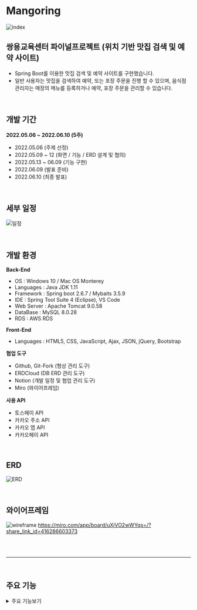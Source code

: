 # Mangoring
![index](https://user-images.githubusercontent.com/84880772/181256685-a15d16bd-5832-4a0d-be1d-b65019160a7c.png)

## 쌍용교육센터 파이널프로젝트 (위치 기반 맛집 검색 및 예약 사이트)
- Spring Boot를 이용한 맛집 검색 및 예약 사이트를 구현했습니다.
- 일반 사용자는 맛집을 검색하여 예약, 또는 포장 주문을 진행 할 수 있으며, 음식점 관리자는 매장의 메뉴를 등록하거나 예약, 포장 주문을 관리할 수 있습니다. 

<br>

## 개발 기간
**2022.05.06 ~ 2022.06.10 (5주)**
- 2022.05.06 (주제 선정)
- 2022.05.09 ~ 12 (화면 / 기능 / ERD 설계 및 협의)
- 2022.05.13 ~ 06.09 (기능 구현)
- 2022.06.09 (발표 준비)
- 2022.06.10 (최종 발표)

<br>

## 세부 일정
![일정](https://user-images.githubusercontent.com/84880772/180790796-3ecb69e0-3b57-4f03-9de5-f5c0962d1370.PNG)

<br>

## 개발 환경
**Back-End**
- OS : Windows 10 / Mac OS Monterey
- Languages : Java JDK 1.11
- Framework : Spring boot 2.6.7 / Mybaits 3.5.9
- IDE : Spring Tool Suite 4 (Eclipse), VS Code
- Web Server : Apache Tomcat 9.0.58
- DataBase : MySQL 8.0.28
- RDS : AWS RDS

**Front-End**
- Languages : HTML5, CSS, JavaScript, Ajax, JSON, jQuery, Bootstrap

**협업 도구**
- Github, Git-Fork (형상 관리 도구)
- ERDCloud (DB ERD 관리 도구)
- Notion (개발 일정 및 협업 관리 도구)
- Miro (와이어프레임)

**사용 API**
- 토스페이 API
- 카카오 주소 API
- 카카오 맵 API
- 카카오페이 API

<br>

## ERD
![ERD](https://user-images.githubusercontent.com/84880772/180791162-823f8bcb-33ef-47ee-92c1-15c40e75d5d1.png)

<br>

## 와이어프레임
![wireframe](https://user-images.githubusercontent.com/84880772/180792079-c98650a5-ee86-45a2-93df-bd14eb93f6f0.jpg)
https://miro.com/app/board/uXjVO2wWYqs=/?share_link_id=416286603373

<br><br>

---

<br>

## 주요 기능

<details>
<summary>주요 기능보기</summary>
<div markdown="1">
<br>
<br>
  
**회원가입 / 로그인**
- 회원가입 후 아이디와 비밀번호를 입력하여 로그인 할 수 있습니다.
- 쿠키 기능을 이용하여 아이디를 저장할 수 있습니다.
- 회원 타입은 일반회원, 음식점 관리자, 사이트 관리자로 구분됩니다.

![login](https://user-images.githubusercontent.com/84880772/180791297-4ea61edc-9908-4fb2-8540-3dbdb61a451c.png)

<br>  

**검색 기능**
- 검색 기능은 크게 일반 검색, 상세 검색으로 나뉩니다.
- 일반 검색은 index 페이지 또는 헤더에서 사용할 수 있습니다
- 지역, 메뉴, 점포명과 같은 키워드를 참조하여 검색합니다.
- 지역을 선택하여 세부적으로 검색도 가능합니다.

- 상세 검색은 각 조건에 맞는 맛집을 찾아주는 기능을 제공합니다.
- 현재 내 위치를 추적하여 검색할 수 있습니다.
- 원하는 메뉴를 입력 후 평점 순, 리뷰 순으로 검색 결과를 정렬할 수 있습니다.
- 카테고리, 해시태그, 노키즈존 및 주차가능과 같은 조건을 걸어 검색할 수 있습니다.

![detailSearch1](https://user-images.githubusercontent.com/84880772/180793031-271e58b9-07a8-4ec4-ba41-990f4b858f4b.png)
![detailSearch2](https://user-images.githubusercontent.com/84880772/180793058-8322b229-3099-4938-86b1-48215076d35c.png)

- 검색이 완료되면 조건에 맞는 음식점이 나타나며 평점과 지도를 통해 해당 음식점의 평판과 위치를 파악할 수 있습니다.

![searchResult](https://user-images.githubusercontent.com/84880772/180793102-0414e8ef-dbfb-4872-bfb6-f473921f574f.png)

<br>

**매장 상세**
- 매장 상세페이지에서는 메뉴와 매장지도 및 리뷰를 확인할 수 있습니다.
- 해당 매장을 위시리스트에 추가 할 수 있습니다.
- 매장 예약 또는 포장 주문을 할 수 있습니다.

![restaurantDetail](https://user-images.githubusercontent.com/84880772/180797257-2a995d5e-9e7b-4a49-9cfb-0aaa8468534c.png)

<br>

**예약페이지**
- 예약페이지에서 원하는 날짜와 시간 그리고 인원을 선택하여 예약할 수 있습니다.
- 예약이 완료되면 음식점 관리자는 예약 내용을 확인 할 수 있습니다.

![reservation](https://user-images.githubusercontent.com/84880772/180797432-649be511-4175-4797-ab24-36d826ea7b29.png)

<br>

**포장페이지**
- 주문하고 싶은 메뉴와 갯수를 선택하여 주문할 수 있습니다.
- 프로모션이 진행 중인 매장은 프로모션 할인을 적용할 수 있습니다.

![packingOrder](https://user-images.githubusercontent.com/84880772/180797448-796afaff-c634-4fbf-8b49-178d6652d37b.png)
  
- 선택한 메뉴에 대한 정보와 총 결제가격을 확인 할 수 있습니다.
- 원하는 결제방식을 선택하여 결제를 진행할 수 있습니다.
  
![order](https://user-images.githubusercontent.com/84880772/180797464-fe5ca4ff-7780-4be5-8cf5-a6da44bd8785.png)

- 토스페이, 카카오페이 또는 무통장입금으로 결제 진행이 가능합니다.
- 결제가 완료되면 주문 정보가 음식점 관리자에게 전달됩니다.
  
![payment](https://user-images.githubusercontent.com/84880772/180801129-b5573f80-db32-4071-9d27-31719364f6f5.png)
  
<br>

**마이페이지**
- 위시리스트, 내 평점, 결제내역, 예약내역 기능
- 회원등급에 따라 매장 관리 페이지 또는 관리자 페이지로 접근이 가능합니다.

![mypage](https://user-images.githubusercontent.com/84880772/180793420-2c671438-c477-4684-b828-e819b40eb927.png)

<br>

**매장 관리 페이지**
- 가게 정보 수정 페이지에서는 검색 시 노출되는 매장의 대표 썸네일을 포함해 매장의 정보와 메뉴를 추가 삭제할 수 있습니다. 또한 매장의 대표 태그를 선택하여 관리가 가능합니다.
- 예약 관리 페이지에서는 매장의 예약 현황 및 방문 상태를 확인하고 관리가 가능합니다.
- 포장 관리 페이지에서는 매장의 포장 주문 현황 및 방문 상태를 확인하고 관리가 가능합니다.

![collage](https://user-images.githubusercontent.com/84880772/180802817-6e1d697b-3471-488e-83b5-980e25f75511.png)

<br>

**관리자 페이지**
- 회원 관련으로는 전체회원관리, 회원변경관리, 블랙리스트 관리가 가능합니다.
- 가게 관련으로는 가게관리, 리뷰에 대한 신고 관리가 가능합니다.
  
![adminpage](https://user-images.githubusercontent.com/84880772/180802967-b99b801d-ad46-4ad0-ba3b-188aa058b81c.png)

</div>
<br/>  
<br/> 
</details>
